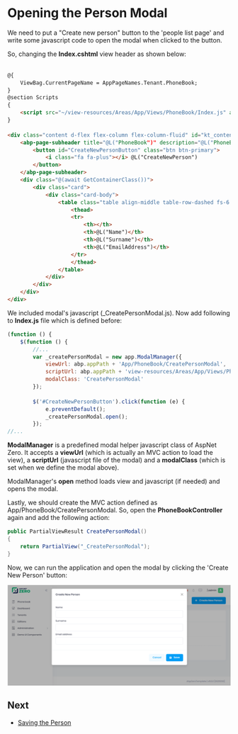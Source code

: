 # Opening the Person Modal

We need to put a "Create new person" button to the 'people list page'
and write some javascript code to open the modal when clicked to the
button.

So, changing the **Index.cshtml** view header as shown below:

```html

@{
    ViewBag.CurrentPageName = AppPageNames.Tenant.PhoneBook;
}
@section Scripts
{
    <script src="~/view-resources/Areas/App/Views/PhoneBook/Index.js" asp-append-version="true"></script>
}

<div class="content d-flex flex-column flex-column-fluid" id="kt_content">
    <abp-page-subheader title="@L("PhoneBook")" description="@L("PhoneBookInfo")">
        <button id="CreateNewPersonButton" class="btn btn-primary">
            <i class="fa fa-plus"></i> @L("CreateNewPerson")
        </button>        
    </abp-page-subheader>
    <div class="@(await GetContainerClass())">
        <div class="card">
            <div class="card-body">
                <table class="table align-middle table-row-dashed fs-6 gy-5 dataTable no-footer" id="PhoneBookTable">
                    <thead>
                    <tr>
                        <th></th>
                        <th>@L("Name")</th>
                        <th>@L("Surname")</th>
                        <th>@L("EmailAddress")</th>
                    </tr>
                    </thead>
                </table>
            </div>
        </div>
    </div>
</div>
```

We included modal's javascript (\_CreatePersonModal.js). Now add following to **Index.js** file which is defined before:

```javascript
(function () {
    $(function () {
        //...
        var _createPersonModal = new app.ModalManager({
            viewUrl: abp.appPath + 'App/PhoneBook/CreatePersonModal',
            scriptUrl: abp.appPath + 'view-resources/Areas/App/Views/PhoneBook/_CreatePersonModal.js',
            modalClass: 'CreatePersonModal'
        });

        $('#CreateNewPersonButton').click(function (e) {
            e.preventDefault();
            _createPersonModal.open();
        });
//...
```

**ModalManager** is a predefined modal helper javascript class of AspNet
Zero. It accepts a **viewUrl** (which is actually an MVC action to load
the view), a **scriptUrl** (javascript file of the modal) and a
**modalClass** (which is set when we define the modal above).

ModalManager's **open** method loads view and javascript (if needed) and
opens the modal.

Lastly, we should create the MVC action defined as
App/PhoneBook/CreatePersonModal. So, open the **PhoneBookController**
again and add the following action:

```csharp
public PartialViewResult CreatePersonModal()
{
    return PartialView("_CreatePersonModal");
}
```

Now, we can run the application and open the modal by clicking the
'Create New Person' button:

<img src="images/phonebook-create-person-dialog3.png" alt="Create Person Dialog" class="img-thumbnail" />

## Next

- [Saving the Person](Developing-Step-By-Step-Core-Saving-Person.md)